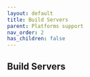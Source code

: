 ```yaml
---
layout: default
title: Build Servers
parent: Platforms support
nav_order: 2
has_children: false
---
```


## Build Servers
